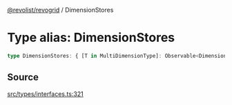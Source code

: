 [@revolist/revogrid](README.md) / DimensionStores

# Type alias: DimensionStores

```ts
type DimensionStores: { [T in MultiDimensionType]: Observable<DimensionSettingsState> };
```

## Source

[src/types/interfaces.ts:321](https://github.com/revolist/revogrid/blob/ace6403c43f42f0eb026a7e73c0ae179d3a4c66f/src/types/interfaces.ts#L321)
